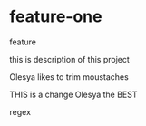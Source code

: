 # feature-one
feature

this is description of this project

Olesya likes to trim moustaches

THIS is a change
Olesya the BEST

regex


